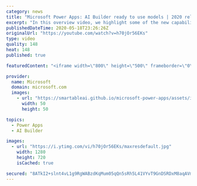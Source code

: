 ```yaml
---
category: news
title: "Microsoft Power Apps: AI Builder ready to use models | 2020 release wave 1 overview"
excerpt: "In this overview video, we highlight some of the new capabilities included in the latest update to Microsoft Power Apps, AI Builder ready to use models.     Here are the capabilities covered:   • Entity extraction helps you by identifying and extracting people, dates, places, locations, etc. from text"
publishedDateTime: 2020-05-18T23:26:26Z
originalUrl: "https://youtube.com/watch?v=h70jOr56EKs"
type: video
quality: 148
heat: 148
published: true

featuredContent: "<iframe width=\"800\" height=\"500\" frameborder=\"0\" src=\"https://www.youtube.com/embed/h70jOr56EKs\" allow=\"accelerometer; autoplay; encrypted-media; gyroscope; picture-in-picture\" allowfullscreen></iframe>"

provider:
  name: Microsoft
  domain: microsoft.com
  images:
    - url: "https://smartableai.github.io/microsoft-power-apps/assets/images/organizations/microsoft.com-50x50.jpg"
      width: 50
      height: 50

topics:
  - Power Apps
  - AI Builder

images:
  - url: "https://i.ytimg.com/vi/h70jOr56EKs/maxresdefault.jpg"
    width: 1280
    height: 720
    isCached: true

secured: "8ATkI2+slnt4vL1g9RgWABzdKqMum05qQn5sRh5L41VYvT9GnDSRDxM8aqAVmqoS2hhUm4YA9vM8BF53qKKbS7BLmzIaXluk74bzigu43WqMuLy/qJoluh/qOS2sA/VtARPxKpfuV0opd6LKMh8zrIz3YUPkeB5thKkRBb3Hwaiigbb5/stj437EFgMSaoiF/P8bOJpS9NrlRNF58opdJiUpG3QH6TBIVqNgW6XNKu7rMc7UK/XNLkJwDfr3C+QEffAxlifF7u7LlNwjGJoeM0vAVtrPhJj1hrDk34Go7PI/AX7t97Fea890FoMIqf/mElwIVbRAVbdkgTrMmlPfWyxV6MYEPtOI6grC469z+cFoXNvRHCGxsKfz87slVc/OLyP7RxMFkW81wymAv2A/F9MoLIfOpkieFNfGwqiIrbCeq2xTBrZqW6y3LJ/O5nlv;CUdbPdqUTYIgscv6l8nW0g=="
---
```


